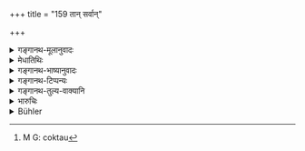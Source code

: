 +++
title = "159 तान् सर्वान्"

+++

<details><summary>गङ्गानथ-मूलानुवादः</summary>

All these he shall win over by means of conciliation and the other expedients, severally as well as collectively, as also by prowess and policy.—(159)
</details>

<details><summary>मेधातिथिः</summary>

**संदध्याद्** वशीकुर्यात् । **पौरुषनयौ** सामदण्डाव् एव । तत्र चोक्तम्[^२०९] "सामदण्डौ प्रशंसन्ति" (म्ध् ७.१०९) इति ॥ ७.१५९ ॥


[^२०९]:
     M G: coktau
</details>

<details><summary>गङ्गानथ-भाष्यानुवादः</summary>

‘*Win over*’— bring under his sway.

‘*Prowess and policy*’ are the same as conciliation and war; and it has
been declared that ‘they recommend conciliation and war’.—(159)
</details>

<details><summary>गङ्गानथ-टिप्पन्यः</summary>

This verse is quoted in *Parāśaramādhava* (Ācāra, p. 411);—in
*Vīramitrodaya* (Rājanīti, p. 323), which adds the following notes
:—‘*Abhisandadhyāt*’ means ‘should win over to his side’;—and in
*Nṛsiṃhaprasāda* (Saṃskāra, p. 72b).
</details>

<details><summary>गङ्गानथ-तुल्य-वाक्यानि</summary>

**(verses 7.155-159)  
**

See Comparative notes for [Verse
7.155].
</details>

<details><summary>भारुचिः</summary>

**सामादिभिश्** चतुर्भिः **समस्तैर् व्यस्तैर्** वा **पौरुषेण नयेन** वा केवलेन दण्डेन वा । केवलेन दण्डेनेति समासिकः षाड्गुण्यक्रम उच्यते ॥ ७.१५९ ॥
</details>

<details><summary>Bühler</summary>

159	Let him overcome all of them by means of the (four) expedients, conciliation and the rest, (employed) either singly or conjointly, (or) by bravery and policy (alone).
</details>
